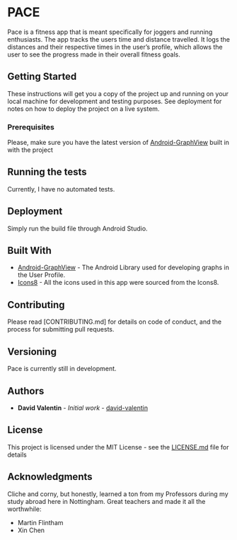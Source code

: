 # PACE

Pace is a fitness app that is meant specifically for joggers and running enthusiasts. The app tracks the users time and distance travelled. It logs the distances and their respective times in the user’s profile, which allows the user to see the progress made in their overall fitness goals.

## Getting Started

These instructions will get you a copy of the project up and running on your local machine for development and testing purposes. See deployment for notes on how to deploy the project on a live system.

### Prerequisites

Please, make sure you have the latest version of [Android-GraphView](http://www.android-graphview.org/) built in with the project

## Running the tests

Currently, I have no automated tests.

## Deployment

Simply run the build file through Android Studio.

## Built With

* [Android-GraphView](http://www.android-graphview.org/) - The Android Library used for developing graphs in the User Profile.
* [Icons8](https://icons8.com/) - All the icons used in this app were sourced from the Icons8.  

## Contributing

Please read [CONTRIBUTING.md] for details on code of conduct, and the process for submitting pull requests.

## Versioning

Pace is currently still in development.

## Authors

* **David Valentin** - *Initial work* - [david-valentin](https://github.com/david-valentin)

## License

This project is licensed under the MIT License - see the [LICENSE.md](LICENSE.md) file for details

## Acknowledgments

Cliche and corny, but honestly, learned a ton from my Professors during my study abroad here in Nottingham. Great teachers and made it all the worthwhile:
* Martin Flintham
* Xin Chen
